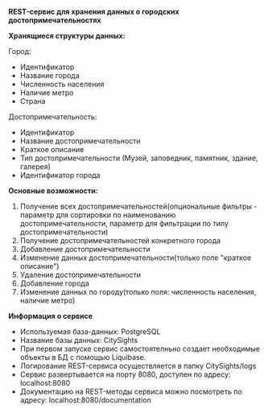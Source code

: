 **REST-сервис для хранения данных о городских достопримечательностях**

**Хранящиеся структуры данных:**

Город:
* Идентификатор
* Название города
* Численность населения
* Наличие метро
* Страна

Достопримечательность:
* Идентификатор
* Название достопримечательности
* Краткое описание
* Тип достопримечательности (Музей, заповедник, памятник, здание, галерея)
* Идентификатор города


**Основные возможности:**
1. Получение всех достопримечательностей(опциональные фильтры - параметр для сортировки по наименованию достопримечательности, параметр для фильтрации по типу достопримечательности)
2. Получение достопримечательностей конкретного города
3. Добавление достопримечательности
4. Изменение данных достопримечательности(только поле "краткое описание")
5. Удаление достопримечательности
6. Добавление города
7. Изменение данных по городу(только поля: численность населения, наличие метро)


**Информация о сервисе**

* Используемая база-данных: PostgreSQL
* Название базы данных: CitySights
* При первом запуске сервис самостоятелньно создает необходимые объекты в БД с помощью Liquibase.
* Логирование REST-сервиса осуществляется в папку CitySights/logs
* Сервис развертывается на порту 8080, доступен по адресу: localhost:8080
* Документацию на REST-методы сервиса можно посмотреть по адресу: localhost:8080/documentation
